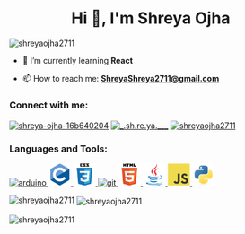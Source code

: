 <h1 align="center">Hi 👋, I'm Shreya Ojha</h1>
<p align="left"> <img src="https://komarev.com/ghpvc/?username=shreyaojha2711&label=Profile%20views&color=0e75b6&style=flat" alt="shreyaojha2711" /> </p>

- 🌱 I’m currently learning **React**

- 📫 How to reach me: **ShreyaShreya2711@gmail.com**

<h3 align="left">Connect with me:</h3>
<p align="left">
<a href="https://linkedin.com/in/shreya-ojha-16b640204" target="blank"><img align="center" src="https://raw.githubusercontent.com/rahuldkjain/github-profile-readme-generator/master/src/images/icons/Social/linked-in-alt.svg" alt="shreya-ojha-16b640204" height="30" width="40" /></a>
<a href="https://instagram.com/_.sh.re.ya.___" target="blank"><img align="center" src="https://raw.githubusercontent.com/rahuldkjain/github-profile-readme-generator/master/src/images/icons/Social/instagram.svg" alt="_.sh.re.ya.___" height="30" width="40" /></a>
<a href="https://www.codechef.com/users/shreyaojha2711" target="blank"><img align="center" src="https://cdn.jsdelivr.net/npm/simple-icons@3.1.0/icons/codechef.svg" alt="shreyaojha2711" height="30" width="40" /></a>
</p>

<h3 align="left">Languages and Tools:</h3>
<p align="left"> <a href="https://www.arduino.cc/" target="_blank" rel="noreferrer"> <img src="https://cdn.worldvectorlogo.com/logos/arduino-1.svg" alt="arduino" width="40" height="40"/> </a> <a href="https://www.cprogramming.com/" target="_blank" rel="noreferrer"> <img src="https://raw.githubusercontent.com/devicons/devicon/master/icons/c/c-original.svg" alt="c" width="40" height="40"/> </a> <a href="https://www.w3schools.com/css/" target="_blank" rel="noreferrer"> <img src="https://raw.githubusercontent.com/devicons/devicon/master/icons/css3/css3-original-wordmark.svg" alt="css3" width="40" height="40"/> </a> <a href="https://git-scm.com/" target="_blank" rel="noreferrer"> <img src="https://www.vectorlogo.zone/logos/git-scm/git-scm-icon.svg" alt="git" width="40" height="40"/> </a> <a href="https://www.w3.org/html/" target="_blank" rel="noreferrer"> <img src="https://raw.githubusercontent.com/devicons/devicon/master/icons/html5/html5-original-wordmark.svg" alt="html5" width="40" height="40"/> </a> <a href="https://www.java.com" target="_blank" rel="noreferrer"> <img src="https://raw.githubusercontent.com/devicons/devicon/master/icons/java/java-original.svg" alt="java" width="40" height="40"/> </a> <a href="https://developer.mozilla.org/en-US/docs/Web/JavaScript" target="_blank" rel="noreferrer"> <img src="https://raw.githubusercontent.com/devicons/devicon/master/icons/javascript/javascript-original.svg" alt="javascript" width="40" height="40"/> </a> <a href="https://www.python.org" target="_blank" rel="noreferrer"> <img src="https://raw.githubusercontent.com/devicons/devicon/master/icons/python/python-original.svg" alt="python" width="40" height="40"/> </a> </p>

<p><img align="left" src="https://github-readme-stats.vercel.app/api/top-langs?username=shreyaojha2711&show_icons=true&locale=en&layout=compact" alt="shreyaojha2711" /></p>

<p>&nbsp;<img align="center" src="https://github-readme-stats.vercel.app/api?username=shreyaojha2711&show_icons=true&locale=en" alt="shreyaojha2711" /></p>

<p><img align="center" src="https://github-readme-streak-stats.herokuapp.com/?user=shreyaojha2711&" alt="shreyaojha2711" /></p>
